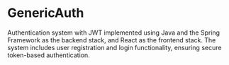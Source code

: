 # GenericAuth
Authentication system with JWT implemented using Java and the Spring Framework as the backend stack, and React as the frontend stack. The system includes user registration and login functionality, ensuring secure token-based authentication.
